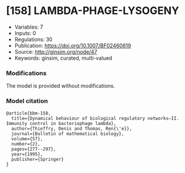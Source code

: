 # \[158\] LAMBDA-PHAGE-LYSOGENY

 - Variables: 7
 - Inputs: 0
 - Regulations: 30
 - Publication: https://doi.org/10.1007/BF02460619
 - Source: http://ginsim.org/node/47
 - Keywords: ginsim, curated, multi-valued


### Modifications

The model is provided without modifications.

### Model citation

```
@article{bbm-158,
  title={Dynamical behaviour of biological regulatory networks—II. Immunity control in bacteriophage lambda},
  author={Thieffry, Denis and Thomas, Ren{\'e}},
  journal={Bulletin of mathematical biology},
  volume={57},
  number={2},
  pages={277--297},
  year={1995},
  publisher={Springer}
}

```

